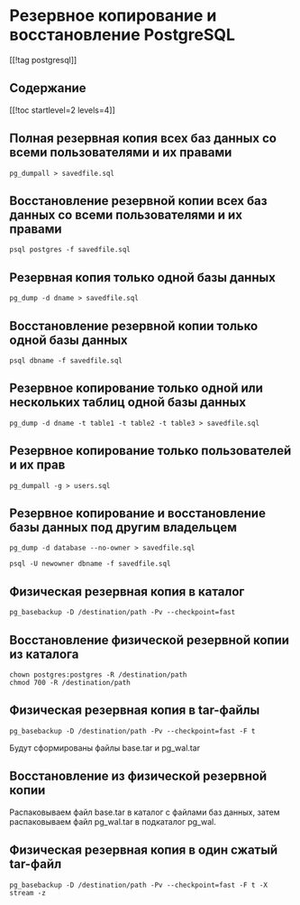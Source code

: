 Резервное копирование и восстановление PostgreSQL
=================================================

[[!tag postgresql]]

Содержание
----------

[[!toc startlevel=2 levels=4]]

Полная резервная копия всех баз данных со всеми пользователями и их правами
---------------------------------------------------------------------------

    pg_dumpall > savedfile.sql

Восстановление резервной копии всех баз данных со всеми пользователями и их правами
-----------------------------------------------------------------------------------

    psql postgres -f savedfile.sql

Резервная копия только одной базы данных
----------------------------------------

    pg_dump -d dname > savedfile.sql

Восстановление резервной копии только одной базы данных
-------------------------------------------------------

    psql dbname -f savedfile.sql

Резервное копирование только одной или нескольких таблиц одной базы данных
--------------------------------------------------------------------------

    pg_dump -d dname -t table1 -t table2 -t table3 > savedfile.sql

Резервное копирование только пользователей и их прав
----------------------------------------------------

    pg_dumpall -g > users.sql

Резервное копирование и восстановление базы данных под другим владельцем
------------------------------------------------------------------------

    pg_dump -d database --no-owner > savedfile.sql

    psql -U newowner dbname -f savedfile.sql

Физическая резервная копия в каталог
------------------------------------

    pg_basebackup -D /destination/path -Pv --checkpoint=fast

Восстановление физической резервной копии из каталога
-----------------------------------------------------

    chown postgres:postgres -R /destination/path
    chmod 700 -R /destination/path

Физическая резервная копия в tar-файлы
--------------------------------------

    pg_basebackup -D /destination/path -Pv --checkpoint=fast -F t

Будут сформированы файлы base.tar и pg_wal.tar

Восстановление из физической резервной копии
--------------------------------------------

Распаковываем файл base.tar в каталог с файлами баз данных, затем распаковываем файл pg_wal.tar в подкаталог pg_wal.

Физическая резервная копия в один сжатый tar-файл
-------------------------------------------------

    pg_basebackup -D /destination/path -Pv --checkpoint=fast -F t -X stream -z
